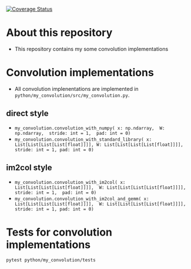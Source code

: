 [![Coverage Status](https://coveralls.io/repos/github/serihiro/convolution_experiments/badge.svg?branch=master)](https://coveralls.io/github/serihiro/convolution_experiments?branch=master)

# About this repository
- This repository contains my some convolution implementations

# Convolution implementations
- All convolution implenentations are implemented in `python/my_convolution/src/my_convolution.py`.

## direct style
- `my_convolution.convolution_with_numpy(
   x: np.ndarray, 
   W: np.ndarray, 
   stride: int = 1, 
   pad: int = 0)`
- `my_convolution.convolution_with_standard_library(
  x: List[List[List[List[float]]]],
  W: List[List[List[List[float]]]],
  stride: int = 1,
  pad: int = 0)`

## im2col style
- `my_convolution.convolution_with_im2col(
  x: List[List[List[List[float]]]], 
  W: List[List[List[List[float]]]],
  stride: int = 1, 
  pad: int = 0)`
- `my_convolution.convolution_with_im2col_and_gemm(
  x: List[List[List[List[float]]]], 
  W: List[List[List[List[float]]]],
  stride: int = 1,
  pad: int = 0)`

# Tests for convolution implementations

```sh
pytest python/my_convolution/tests
```
